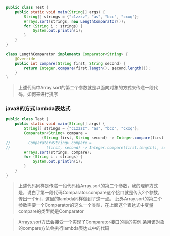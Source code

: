 ```java
public class Test {
    public static void main(String[] args) {
        String[] strings = {"c1zzzz", "as", "bcc", "cxxq"};
        Arrays.sort(strings, new LengthComparator());
        for (String i : strings) {
            System.out.println(i);
        }
    }
}

class LengthComparator implements Comparator<String> {
    @Override
    public int compare(String first, String second) {
        return Integer.compare(first.length(), second.length());
    }
}
```
>上述代码中Array.sort的第二个参数就是以面向对象的方式来传递一段代码，如何来进行排序

### java8的方式 lambda表达式
```java
public class Test {
    public static void main(String[] args) {
        String[] strings = {"c1zzzz", "as", "bcc", "cxxq"};
        Comparator<String> compare =
                (String first, String second) -> Integer.compare(first.length(), second.length());
//        Comparator<String> compare =
//                (first, second) -> Integer.compare(first.length(), second.length());
        Arrays.sort(strings, compare);
        for (String i : strings) {
            System.out.println(i);
        }
    }
}
```
>上述代码同样是传递一段代码给Array.sort的第二个参数，我的理解方式是，说白了第一段代码Comparator.compare这个接口就是传入2个参数，传出一个int，这里的lambda同样做到了这一点。
>此外Array.sort的第二个参数需要一个Comparator<T>的这么一个类型，在上面这个表达式中变量compare的类型就是Comparator

>Arrays.sort方法会接受一个实现了Comparator<String>接口的类的实例.条用该对象的compare方法会执行lambda表达式中的代码
